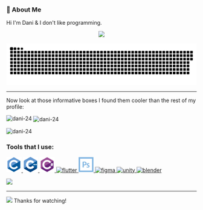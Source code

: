 ### :8ball: About Me

Hi I'm Dani & I don't like programming.

<div id="header" align="center">
  <img src="https://media.giphy.com/media/xUOxeSmFd00VhzqHQY/giphy.gif" width="300"/>
</div>

<a href=#><img src="contributions.svg"></a>

---

Now look at those informative boxes I found them cooler than the rest of my profile:


<p><img align="left" src="https://github-readme-stats.vercel.app/api/top-langs?username=dani-24&show_icons=true&theme=tokyonight&locale=en&layout=compact" alt="dani-24" /></p>

<p>&nbsp;<img align="center" src="https://github-readme-stats.vercel.app/api?username=dani-24&show_icons=true&theme=tokyonight&locale=en" alt="dani-24" /></p>

<p><img align="center" src="https://github-readme-streak-stats.herokuapp.com/?user=dani-24&theme=dark" alt="dani-24" /></p>

<h3 align="left">Tools that I use:</h3>
<p align="left">
<a href="https://www.cprogramming.com/" target="_blank" rel="noreferrer"> <img src="https://raw.githubusercontent.com/devicons/devicon/master/icons/c/c-original.svg" alt="c" width="40" height="40"/> </a> 
<a href="https://www.w3schools.com/cpp/" target="_blank" rel="noreferrer"> <img src="https://raw.githubusercontent.com/devicons/devicon/master/icons/cplusplus/cplusplus-original.svg" alt="cplusplus" width="40" height="40"/> </a> 
<a href="https://www.w3schools.com/cs/" target="_blank" rel="noreferrer"> <img src="https://raw.githubusercontent.com/devicons/devicon/master/icons/csharp/csharp-original.svg" alt="csharp" width="40" height="40"/> 
<a href="https://flutter.dev" target="_blank" rel="noreferrer"> <img src="https://www.vectorlogo.zone/logos/flutterio/flutterio-icon.svg" alt="flutter" width="40" height="40"/> </a> 
<a href="https://www.photoshop.com/en" target="_blank" rel="noreferrer"> <img src="https://raw.githubusercontent.com/devicons/devicon/master/icons/photoshop/photoshop-line.svg" alt="photoshop" width="40" height="40"/> </a>
</a> <a href="https://www.figma.com/" target="_blank" rel="noreferrer"> <img src="https://www.vectorlogo.zone/logos/figma/figma-icon.svg" alt="figma" width="40" height="40"/> </a> 
<a href="https://unity.com/" target="_blank" rel="noreferrer"> <img src="https://www.vectorlogo.zone/logos/unity3d/unity3d-icon.svg" alt="unity" width="40" height="40"/>
<a href="https://www.blender.org/" target="_blank" rel="noreferrer"> <img src="https://download.blender.org/branding/community/blender_community_badge_white.svg" alt="blender" width="40" height="40"/> </a> 
</a> 
</p>

<div id="header" align="left">
  <img src="https://pbs.twimg.com/media/FfjN2QVX0AM4-hT?format=jpg&name=small" width="400"/>
</div>

---

<div id="header" align="left">
 <img src="https://upload.wikimedia.org/wikipedia/commons/thumb/7/7a/Wise_Mystical_Tree.jpg/640px-Wise_Mystical_Tree.jpg"/ width="50">
Thanks for watching!
</div>

